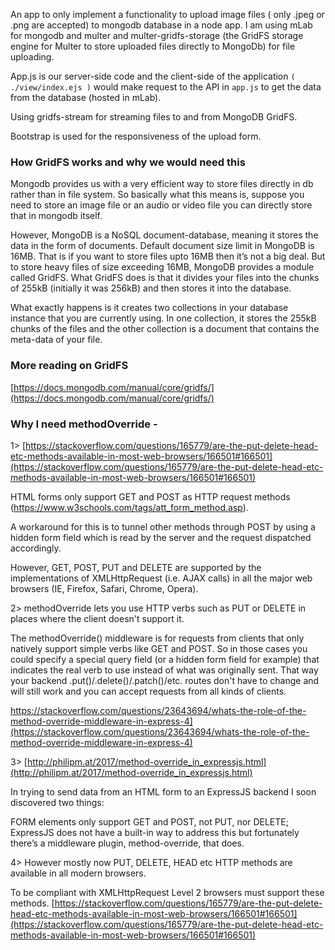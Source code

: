 An app to only implement a functionality to upload image files ( only .jpeg or .png are accepted) to mongodb database in a node app. I am using mLab for mongodb and multer and multer-gridfs-storage (the GridFS storage engine for Multer to store uploaded files directly to MongoDb) for file uploading.

App.js is our server-side code and the client-side of the application ``( ./view/index.ejs )`` would make request to the API in ``app.js`` to get the data from the database (hosted in mLab).

Using gridfs-stream for streaming files to and from MongoDB GridFS.

Bootstrap is used for the responsiveness of the upload form.

### How GridFS works and why we would need this

Mongodb provides us with a very efficient way to store files directly in db rather than in file system. So basically what this means is, suppose you need to store an image file or an audio or video file you can directly store that in mongodb itself.

However, MongoDB is a NoSQL document-database, meaning it stores the data in the form of documents. Default document size limit in MongoDB is 16MB. That is if you want to store files upto 16MB then it’s not a big deal. But to store heavy files of size exceeding 16MB, MongoDB provides a module called GridFS. What GridFS does is that it divides your files into the chunks of 255kB (initially it was 256kB) and then stores it into the database.

What exactly happens is it creates two collections in your database instance that you are currently using. In one collection, it stores the 255kB chunks of the files and the other collection is a document that contains the meta-data of your file.

### More reading on GridFS

[https://docs.mongodb.com/manual/core/gridfs/](https://docs.mongodb.com/manual/core/gridfs/)


### Why I need methodOverride -

1> [https://stackoverflow.com/questions/165779/are-the-put-delete-head-etc-methods-available-in-most-web-browsers/166501#166501](https://stackoverflow.com/questions/165779/are-the-put-delete-head-etc-methods-available-in-most-web-browsers/166501#166501)

HTML forms only support GET and POST as HTTP request methods (https://www.w3schools.com/tags/att_form_method.asp).

A workaround for this is to tunnel other methods through POST by using a hidden form field which is read by the server and the request dispatched accordingly.

However, GET, POST, PUT and DELETE are supported by the implementations of XMLHttpRequest (i.e. AJAX calls) in all the major web browsers (IE, Firefox, Safari, Chrome, Opera).

2> methodOverride lets you use HTTP verbs such as PUT or DELETE in places where the client doesn't support it.

The methodOverride() middleware is for requests from clients that only natively support simple verbs like GET and POST. So in those cases you could specify a special query field (or a hidden form field for example) that indicates the real verb to use instead of what was originally sent. That way your backend .put()/.delete()/.patch()/etc. routes don't have to change and will still work and you can accept requests from all kinds of clients.

https://stackoverflow.com/questions/23643694/whats-the-role-of-the-method-override-middleware-in-express-4](https://stackoverflow.com/questions/23643694/whats-the-role-of-the-method-override-middleware-in-express-4)

3> [http://philipm.at/2017/method-override_in_expressjs.html](http://philipm.at/2017/method-override_in_expressjs.html)

In trying to send data from an HTML form to an ExpressJS backend I soon discovered two things:

FORM elements only support GET and POST, not PUT, nor DELETE;
ExpressJS does not have a built-in way to address this but fortunately there’s a middleware plugin, method-override, that does.

4> However mostly now PUT, DELETE, HEAD etc HTTP methods are available in all modern browsers.

To be compliant with XMLHttpRequest Level 2 browsers must support these methods.
[https://stackoverflow.com/questions/165779/are-the-put-delete-head-etc-methods-available-in-most-web-browsers/166501#166501](https://stackoverflow.com/questions/165779/are-the-put-delete-head-etc-methods-available-in-most-web-browsers/166501#166501)

